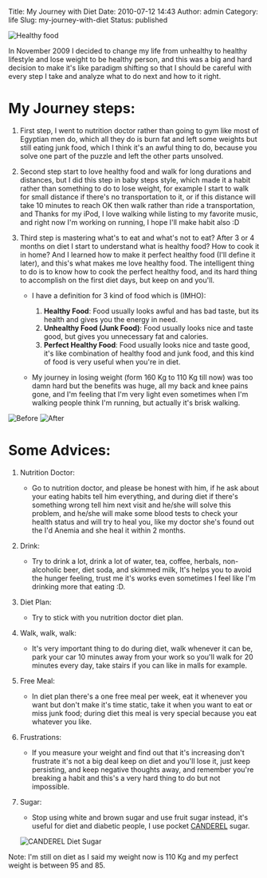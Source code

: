 Title: My Journey with Diet
Date: 2010-07-12 14:43
Author: admin
Category: life
Slug: my-journey-with-diet
Status: published

![Healthy food]({static}/images/071210_1443_MyJourneywi1.jpg)

In November 2009 I decided to change my life from unhealthy to healthy lifestyle and lose weight to be healthy person, and this was a big and hard decision to make it's like paradigm shifting so that I should be careful with every step I take and analyze what to do next and how to it right.

# My Journey steps:   

1. First step, I went to nutrition doctor rather than going to gym like most of Egyptian men do, which all they do is burn fat and left some weights but still eating junk food, which I think it's an awful thing to do, because you solve one part of the puzzle and left the other parts unsolved.

2. Second step start to love healthy food and walk for long durations and distances, but I did this step in baby steps style, which made it a habit rather than something to do to lose weight, for example I start to walk for small distance if there's no transportation to it, or if this distance will take 10 minutes to reach OK then walk rather than ride a transportation, and Thanks for my iPod, I love walking while listing to my favorite music, and right now I'm working on running, I hope I'll make habit also :D

3. Third step is mastering what's to eat and what's not to eat? After 3 or 4 months on diet I start to understand what is healthy food? How to cook it in home? And I learned how to make it perfect healthy food (I'll define it later), and this's what makes me love healthy food. The intelligent thing to do is to know how to cook the perfect healthy food, and its hard thing to accomplish on the first diet days, but keep on and you'll.

    - I have a definition for 3 kind of food which is (IMHO):

        1.  **Healthy Food**: Food usually looks awful and has bad taste, but its health and gives you the energy in need.
        2.  **Unhealthy Food (Junk Food)**: Food usually looks nice and taste good, but gives you unnecessary fat and calories.
        3.  **Perfect Healthy Food**: Food usually looks nice and taste good, it's like combination of healthy food and junk food, and this kind of food is very useful when you're in diet.

    - My journey in losing weight (form 160 Kg to 110 Kg till now) was too damn hard but the benefits was huge, all my back and knee pains gone, and I'm feeling that I'm very light even sometimes when I'm walking people think I'm running, but actually it's brisk walking.

![Before]({static}/images/071210_1443_MyJourneywi2.jpg)
![After]({static}/images/071210_1443_MyJourneywi3.jpg)

# Some Advices:  

1. Nutrition Doctor:
    - Go to nutrition doctor, and please be honest with him, if he ask about your eating habits tell him everything, and during diet if there's something wrong tell him next visit and he/she will solve this problem, and he/she will make some blood tests to check your health status and will try to heal you, like my doctor she's found out the I'd Anemia and she heal it within 2 months.
2. Drink:
    - Try to drink a lot, drink a lot of water, tea, coffee, herbals, non-alcoholic beer, diet soda, and skimmed milk, It's helps you to avoid the hunger feeling, trust me it's works even sometimes I feel like I'm drinking more that eating :D.
3. Diet Plan:
    - Try to stick with you nutrition doctor diet plan.
4. Walk, walk, walk:
    - It's very important thing to do during diet, walk whenever it can be, park your car 10 minutes away from your work so you'll walk for 20 minutes every day, take stairs if you can like in malls for example.
5. Free Meal:
    - In diet plan there's a one free meal per week, eat it whenever you want but don't make it's time static, take it when you want to eat or miss junk food; during diet this meal is very special because you eat whatever you like.
6. Frustrations:
    - If you measure your weight and find out that it's increasing don't frustrate it's not a big deal keep on diet and you'll lose it, just keep persisting, and keep negative thoughts away, and remember you're breaking a habit and this's a very hard thing to do but not impossible.
7. Sugar:
    - Stop using white and brown sugar and use fruit sugar instead, it's useful for diet and diabetic people, I use pocket [CANDEREL](http://www.canderel.co.uk/) sugar.

    ![CANDEREL Diet Sugar]({static}/images/071210_1443_MyJourneywi4.gif)

Note: I'm still on diet as I said my weight now is 110 Kg and my perfect weight is between 95 and 85.
